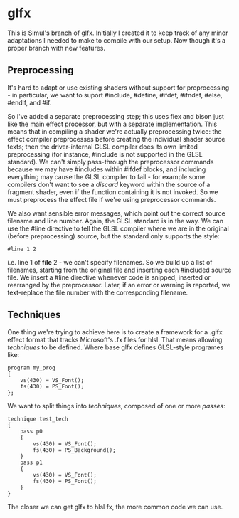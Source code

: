 glfx
====

This is Simul's branch of glfx. Initially I created it to keep track of any minor adaptations I needed to make to compile with our setup. Now though it's a proper branch with new features.

Preprocessing
-------------
It's hard to adapt or use existing shaders without support for preprocessing - in particular, we want to suport #include, #define, #ifdef, #ifndef, #else, #endif, and #if.

So I've added a separate preprocessing step; this uses flex and bison just like the main effect processor, but with a separate implementation. This means that in compiling a shader we're actually preprocessing twice: the effect compiler preprocesses before creating the individual shader source texts; then the driver-internal GLSL compiler does its own limited preprocessing (for instance, #include is not supported in the GLSL standard). We can't simply pass-through the preprocessor commands because we may have #includes within #ifdef blocks, and including everything may cause the GLSL compiler to fail - for example some compilers don't want to see a *discard* keyword within the source of a fragment shader, even if the function containing it is not invoked. So we must preprocess the effect file if we're using preprocessor commands.

We also want sensible error messages, which point out the correct source filename and line number. Again, the GLSL standard is in the way. We can use the #line directive to tell the GLSL compiler where we are in the original (before preprocessing) source, but the standard only supports the style:

	#line 1 2
	
i.e. line 1 of **file** 2 - we can't specify filenames. So we build up a list of filenames, starting from the original file and inserting each #included source file. We insert a #line directive whenever code is snipped, inserted or rearranged by the preprocessor. Later, if an error or warning is reported, we text-replace the file number with the corresponding filename.

Techniques
----------
One thing we're trying to achieve here is to create a framework for a .glfx effect format that tracks Microsoft's .fx files for hlsl. That means allowing *techniques* to be defined. Where base glfx defines GLSL-style programes like:

	program my_prog
	{
	    vs(430) = VS_Font();
	    fs(430) = PS_Font();
	};

We want to split things into *techniques*, composed of one or more *passes*:

	technique test_tech
	{
		pass p0
		{
			vs(430) = VS_Font();
			fs(430) = PS_Background();
		}
		pass p1
		{
			vs(430) = VS_Font();
			fs(430) = PS_Font();
		}
	}
	
The closer we can get glfx to hlsl fx, the more common code we can use.
